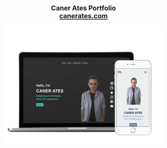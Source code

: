 <h2 align="center">
  Caner Ates Portfolio
  <br />
  <a href="https://www.canerates.com/">canerates.com</a>
</h2>

![Screenshot](./page_home.png)

